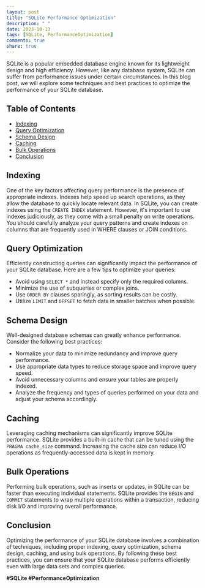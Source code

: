 ```yaml
---
layout: post
title: "SQLite Performance Optimization"
description: " "
date: 2023-10-13
tags: [SQLite, PerformanceOptimization]
comments: true
share: true
---
```


SQLite is a popular embedded database engine known for its lightweight design and high efficiency. However, like any database system, SQLite can suffer from performance issues under certain circumstances. In this blog post, we will explore some techniques and best practices to optimize the performance of your SQLite database.

## Table of Contents
- [Indexing](#indexing)
- [Query Optimization](#query-optimization)
- [Schema Design](#schema-design)
- [Caching](#caching)
- [Bulk Operations](#bulk-operations)
- [Conclusion](#conclusion)

## Indexing
One of the key factors affecting query performance is the presence of appropriate indexes. Indexes help speed up search operations, as they allow the database to quickly locate relevant data. In SQLite, you can create indexes using the `CREATE INDEX` statement. However, it's important to use indexes judiciously, as they come with a small penalty on write operations. You should carefully analyze your query patterns and create indexes on columns that are frequently used in WHERE clauses or JOIN conditions.

## Query Optimization
Efficiently constructing queries can significantly impact the performance of your SQLite database. Here are a few tips to optimize your queries:

- Avoid using `SELECT *` and instead specify only the required columns.
- Minimize the use of subqueries or complex joins.
- Use `ORDER BY` clauses sparingly, as sorting results can be costly.
- Utilize `LIMIT` and `OFFSET` to fetch data in smaller batches when possible.

## Schema Design
Well-designed database schemas can greatly enhance performance. Consider the following best practices:

- Normalize your data to minimize redundancy and improve query performance.
- Use appropriate data types to reduce storage space and improve query speed.
- Avoid unnecessary columns and ensure your tables are properly indexed.
- Analyze the frequency and types of queries performed on your data and adjust your schema accordingly.

## Caching
Leveraging caching mechanisms can significantly improve SQLite performance. SQLite provides a built-in cache that can be tuned using the `PRAGMA cache_size` command. Increasing the cache size can reduce I/O operations as frequently-accessed data is kept in memory.

## Bulk Operations
Performing bulk operations, such as inserts or updates, in SQLite can be faster than executing individual statements. SQLite provides the `BEGIN` and `COMMIT` statements to wrap multiple operations within a transaction, reducing disk I/O and improving overall performance.

## Conclusion
Optimizing the performance of your SQLite database involves a combination of techniques, including proper indexing, query optimization, schema design, caching, and using bulk operations. By following these best practices, you can ensure that your SQLite database performs efficiently even with large data sets and complex queries.

**#SQLite #PerformanceOptimization**